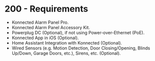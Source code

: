 # 200 - Requirements

- Konnected Alarm Panel Pro.
- Konnected Alarm Panel Accessory Kit.
- Powerplug DC (Optional), if not using Power-over-Ethernet (PoE).
- Konnected App in iOS (Optional).
- Home Assistant Integration with Konnected (Optional).
- Wired Sensors (e.g. Motion Detection, Door Closing/Opening, Blinds Up/Down, Garage Doors, etc.), Sirens, etc. (Optional).
